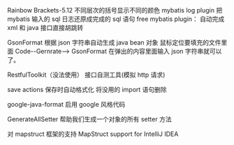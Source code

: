 Rainbow Brackets-5.12 不同层次的括号显示不同的颜色
mybatis log plugin 把 mybatis 输入的 sql 日志还原成完成的 sql 语句
free mybatis plugin：
自动完成 xml 和 java 接口直接胡跳转

GsonFormat 根据 json 字符串自动生成 java bean 对象
鼠标定位要填充的文件里面
Code--Gernrate--> GsonFormat 在弹出的内容里面输入 json 字符串就可以了。

RestfulToolkit（没法使用）
接口自测工具(模拟 http 请求)

save actions
保存时自动格式化
将没用的 import 语句删除

google-java-format
启用 google 风格代码

GenerateAllSetter 帮助我们生成一个对象的所有 setter 方法

对 mapstruct 框架的支持
MapStruct support for IntelliJ IDEA
